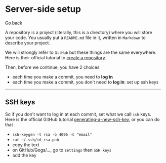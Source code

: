 # Server-side setup

[Go back](index.md#introduction)

A repository is a project (literally, this is a directory) where you will store your code. You usually put a ``README.md`` file in it, written in ``Markdown`` to describe your project.

We will strongly refer to ``GitHub`` but these things are the same everywhere. Here is their official tutorial to [create a repository](https://docs.github.com/en/github/getting-started-with-github/quickstart/create-a-repo).

Then, before we continue, you have 2 choices

* each time you make a commit, you need to **log in**
* each time you make a commit, you don't need to **log in**: set up ssh keys

<hr class="sl">

## SSH keys

So if you don't want to log in at each commit, set what we call ``ssh`` keys. Here is the official GitHub tutorial [generating-a-new-ssh-key](https://docs.github.com/en/github/authenticating-to-github/connecting-to-github-with-ssh/generating-a-new-ssh-key-and-adding-it-to-the-ssh-agent), or you can do that

* ``ssh-keygen -t rsa -b 4096 -C "email"``
* ``cat ~/.ssh/id_rsa.pub``
* copy the text
* on GitHub/Gogs/..., go to ``settings`` then `SSH keys`
* add the key